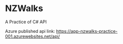 # NZWalks
A Practice of C# API

Azure published api link:
https://app-nzwalks-practice-001.azurewebsites.net/api/
